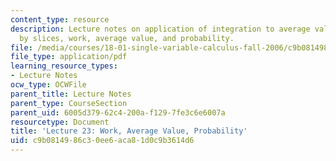 ```yaml
---
content_type: resource
description: Lecture notes on application of integration to average value, volume
  by slices, work, average value, and probability.
file: /media/courses/18-01-single-variable-calculus-fall-2006/c9b0814986c30ee6aca81d0c9b3614d6_lec23.pdf
file_type: application/pdf
learning_resource_types:
- Lecture Notes
ocw_type: OCWFile
parent_title: Lecture Notes
parent_type: CourseSection
parent_uid: 6005d379-62c4-200a-f129-7fe3c6e6007a
resourcetype: Document
title: 'Lecture 23: Work, Average Value, Probability'
uid: c9b08149-86c3-0ee6-aca8-1d0c9b3614d6
---
```

